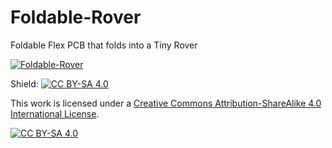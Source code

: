 # Foldable-Rover
Foldable Flex PCB that folds into a Tiny Rover

[![Foldable-Rover](https://img.youtube.com/vi/PsZszv4qHu4&t=20s/0.jpg)](https://www.youtube.com/watch?v=PsZszv4qHu4&t=20s)

Shield: [![CC BY-SA 4.0][cc-by-sa-shield]][cc-by-sa]

This work is licensed under a
[Creative Commons Attribution-ShareAlike 4.0 International License][cc-by-sa].

[![CC BY-SA 4.0][cc-by-sa-image]][cc-by-sa]

[cc-by-sa]: http://creativecommons.org/licenses/by-sa/4.0/
[cc-by-sa-image]: https://licensebuttons.net/l/by-sa/4.0/88x31.png
[cc-by-sa-shield]: https://img.shields.io/badge/License-CC%20BY--SA%204.0-lightgrey.svg
